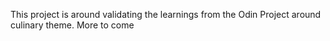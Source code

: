 This project is around validating the learnings from the Odin Project around culinary theme. More to come

